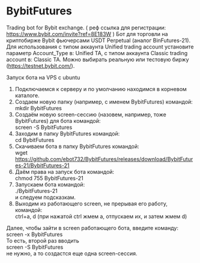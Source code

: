 # BybitFutures
Trading bot for Bybit exchange.
( реф ссылка для регистрации: https://www.bybit.com/invite?ref=8E183W )
Бот для торговли на криптобирже Bybit фьючерсами USDT Perpetual (аналог BinFutures-21).   
Для использования с типом аккаунта Unified trading account установите параметр Account_Type в: Unified TA, с типом аккаунта Classic trading account в: Classic TA.
Можно выбирать реальную или тестовую биржу (https://testnet.bybit.com/).    

Запуск бота на VPS с ubuntu
1. Подключаемся к серверу и по умолчанию находимся в корневом каталоге.
2. Создаем новую папку (например, с именем BybitFutures) командой:  
mkdir BybitFutures
3. Создаём новую screen-сессию (назовем, например, тоже BybitFutures) для  бота командой:  
screen -S BybitFutures
4. Заходим в папку BybitFutures командой:  
cd BybitFutures
5. Скачиваем бота в папку BybitFutures командой:  
wget https://github.com/ebot732/BybitFutures/releases/download/BybitFutures-21/BybitFutures-21    
7. Даём права на запуск бота командой:  
chmod 755 BybitFutures-21
8. Запускаем  бота командой:  
./BybitFutures-21  
и следуем подсказкам.
9. Выходим из работающего screen, не прерывая его работу, командой:  
ctrl+a, d (при нажатой ctrl жмем а, отпускаем их, и затем жмем d)

Далее, чтобы зайти в screen работающего бота, введите команду:  
screen -x BybitFutures  
То есть, второй раз вводить  
screen -S BybitFutures   
не нужно, а то создастся еще одна screen-сессия.
